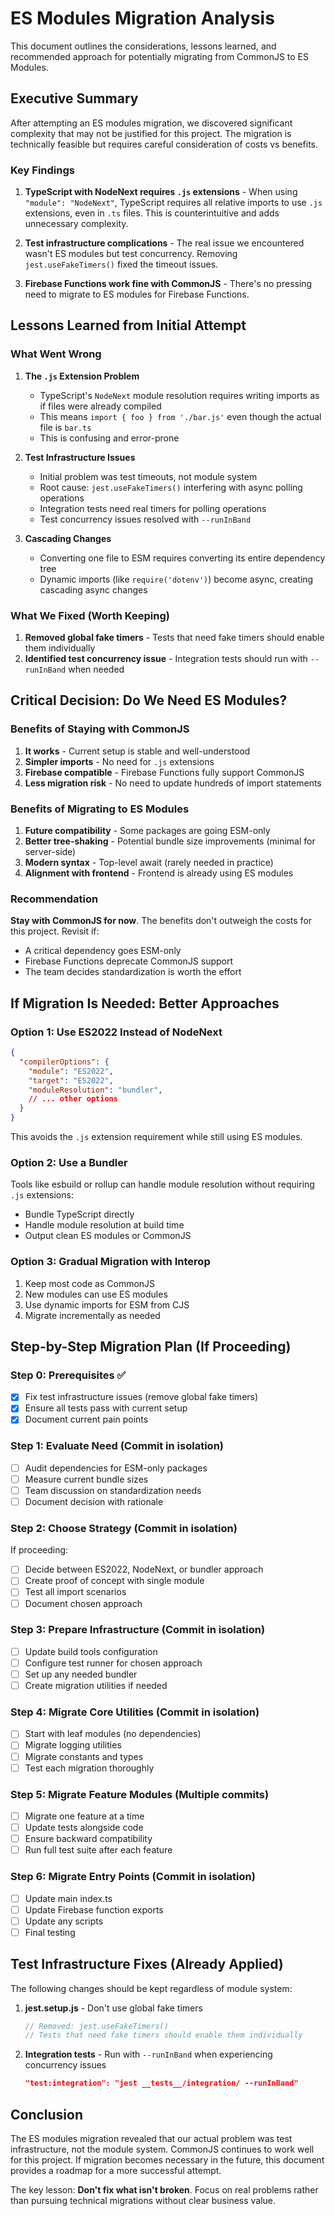 # ES Modules Migration Analysis

This document outlines the considerations, lessons learned, and recommended approach for potentially migrating from CommonJS to ES Modules.

## Executive Summary

After attempting an ES modules migration, we discovered significant complexity that may not be justified for this project. The migration is technically feasible but requires careful consideration of costs vs benefits.

### Key Findings

1. **TypeScript with NodeNext requires `.js` extensions** - When using `"module": "NodeNext"`, TypeScript requires all relative imports to use `.js` extensions, even in `.ts` files. This is counterintuitive and adds unnecessary complexity.

2. **Test infrastructure complications** - The real issue we encountered wasn't ES modules but test concurrency. Removing `jest.useFakeTimers()` fixed the timeout issues.

3. **Firebase Functions work fine with CommonJS** - There's no pressing need to migrate to ES modules for Firebase Functions.

## Lessons Learned from Initial Attempt

### What Went Wrong

1. **The `.js` Extension Problem**
   - TypeScript's `NodeNext` module resolution requires writing imports as if files were already compiled
   - This means `import { foo } from './bar.js'` even though the actual file is `bar.ts`
   - This is confusing and error-prone

2. **Test Infrastructure Issues**
   - Initial problem was test timeouts, not module system
   - Root cause: `jest.useFakeTimers()` interfering with async polling operations
   - Integration tests need real timers for polling operations
   - Test concurrency issues resolved with `--runInBand`

3. **Cascading Changes**
   - Converting one file to ESM requires converting its entire dependency tree
   - Dynamic imports (like `require('dotenv')`) become async, creating cascading async changes

### What We Fixed (Worth Keeping)

1. **Removed global fake timers** - Tests that need fake timers should enable them individually
2. **Identified test concurrency issue** - Integration tests should run with `--runInBand` when needed

## Critical Decision: Do We Need ES Modules?

### Benefits of Staying with CommonJS

1. **It works** - Current setup is stable and well-understood
2. **Simpler imports** - No need for `.js` extensions
3. **Firebase compatible** - Firebase Functions fully support CommonJS
4. **Less migration risk** - No need to update hundreds of import statements

### Benefits of Migrating to ES Modules

1. **Future compatibility** - Some packages are going ESM-only
2. **Better tree-shaking** - Potential bundle size improvements (minimal for server-side)
3. **Modern syntax** - Top-level await (rarely needed in practice)
4. **Alignment with frontend** - Frontend is already using ES modules

### Recommendation

**Stay with CommonJS for now**. The benefits don't outweigh the costs for this project. Revisit if:
- A critical dependency goes ESM-only
- Firebase Functions deprecate CommonJS support
- The team decides standardization is worth the effort

## If Migration Is Needed: Better Approaches

### Option 1: Use ES2022 Instead of NodeNext

```json
{
  "compilerOptions": {
    "module": "ES2022",
    "target": "ES2022",
    "moduleResolution": "bundler",
    // ... other options
  }
}
```

This avoids the `.js` extension requirement while still using ES modules.

### Option 2: Use a Bundler

Tools like esbuild or rollup can handle module resolution without requiring `.js` extensions:
- Bundle TypeScript directly
- Handle module resolution at build time
- Output clean ES modules or CommonJS

### Option 3: Gradual Migration with Interop

1. Keep most code as CommonJS
2. New modules can use ES modules
3. Use dynamic imports for ESM from CJS
4. Migrate incrementally as needed

## Step-by-Step Migration Plan (If Proceeding)

### Step 0: Prerequisites ✅
- [x] Fix test infrastructure issues (remove global fake timers)
- [x] Ensure all tests pass with current setup
- [x] Document current pain points

### Step 1: Evaluate Need (Commit in isolation)
- [ ] Audit dependencies for ESM-only packages
- [ ] Measure current bundle sizes
- [ ] Team discussion on standardization needs
- [ ] Document decision with rationale

### Step 2: Choose Strategy (Commit in isolation)
If proceeding:
- [ ] Decide between ES2022, NodeNext, or bundler approach
- [ ] Create proof of concept with single module
- [ ] Test all import scenarios
- [ ] Document chosen approach

### Step 3: Prepare Infrastructure (Commit in isolation)
- [ ] Update build tools configuration
- [ ] Configure test runner for chosen approach
- [ ] Set up any needed bundler
- [ ] Create migration utilities if needed

### Step 4: Migrate Core Utilities (Commit in isolation)
- [ ] Start with leaf modules (no dependencies)
- [ ] Migrate logging utilities
- [ ] Migrate constants and types
- [ ] Test each migration thoroughly

### Step 5: Migrate Feature Modules (Multiple commits)
- [ ] Migrate one feature at a time
- [ ] Update tests alongside code
- [ ] Ensure backward compatibility
- [ ] Run full test suite after each feature

### Step 6: Migrate Entry Points (Commit in isolation)
- [ ] Update main index.ts
- [ ] Update Firebase function exports
- [ ] Update any scripts
- [ ] Final testing

## Test Infrastructure Fixes (Already Applied)

The following changes should be kept regardless of module system:

1. **jest.setup.js** - Don't use global fake timers
   ```javascript
   // Removed: jest.useFakeTimers()
   // Tests that need fake timers should enable them individually
   ```

2. **Integration tests** - Run with `--runInBand` when experiencing concurrency issues
   ```json
   "test:integration": "jest __tests__/integration/ --runInBand"
   ```

## Conclusion

The ES modules migration revealed that our actual problem was test infrastructure, not the module system. CommonJS continues to work well for this project. If migration becomes necessary in the future, this document provides a roadmap for a more successful attempt.

The key lesson: **Don't fix what isn't broken**. Focus on real problems rather than pursuing technical migrations without clear business value.